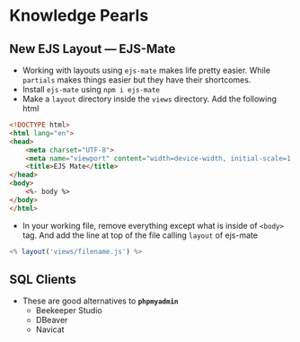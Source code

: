 # Knowledge Pearls

## New EJS Layout &mdash; EJS-Mate

- Working with layouts using `ejs-mate` makes life pretty easier. While `partials` makes things easier but they have their shortcomes.
- Install `ejs-mate` using `npm i ejs-mate`
- Make a `layout` directory inside the `views` directory. Add the following html

```html
<!DOCTYPE html>
<html lang="en">
<head>
    <meta charset="UTF-8">
    <meta name="viewport" content="width=device-width, initial-scale=1.0">
    <title>EJS Mate</title>
</head>
<body>
    <%- body %>
</body>
</html>
```

- In your working file, remove everything except what is inside of `<body>` tag. And add the line at top of the file calling `layout` of ejs-mate

```js
<% layout('views/filename.js') %>
```

## SQL Clients

- These are good alternatives to **`phpmyadmin`**
  - Beekeeper Studio
  - DBeaver
  - Navicat
